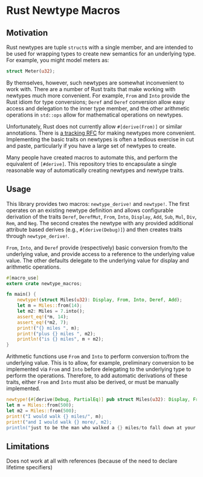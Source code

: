 # Rust Newtype Macros

## Motivation

Rust newtypes are tuple `struct`s with a single member, and are intended to be used for wrapping types to create new semantics for an underlying type. For example, you might model meters as:

```rust
struct Meter(u32); 
```

By themselves, however, such newtypes are somewhat inconvenient to work with. There are a number of Rust traits that make working with newtypes much more convenient. For example, `From` and `Into` provide the Rust idiom for type conversions; `Deref` and `Deref` conversion allow easy access and delegation to the inner type member, and the other arithmetic operations in `std::ops` allow for mathematical operations on newtypes.

Unfortunately, Rust does not currently allow `#[derive(From)]` or similar annotations. There is [a tracking RFC](https://github.com/rust-lang/rfcs/issues/261) for making newtypes more convenient. Implementing the basic traits on newtypes is often a tedious exercise in cut and paste, particularly if you have a large set of newtypes to create.

Many people have created macros to automate this, and perform the equivalent of `[#derive]`. This repository tries to encapsulate a single reasonable way of automatically creating newtypes and newtype traits.

## Usage

This library provides two macros: `newtype_derive!` and `newtype!`. The first operates on an existing newtype definition and allows configurable derivation of the traits `Deref`, `DerefMut`, `From`, `Into`, `Display`, `Add`, `Sub`, `Mul`, `Div`, `Rem`, and `Neg`. The second creates the newtype with any provided additional attribute based derives (e.g., `#[derive(Debug)]`) and then creates traits through `newtype_derive!`.

`From`, `Into`, and `Deref` provide (respectively) basic conversion from/to the underlying value, and provide access to a reference to the underlying value value. The other defaults delegate to the underlying value for display and arithmetic operations.


```rust
#[macro_use]
extern crate newtype_macros;

fn main() {
    newtype!(struct Miles(u32): Display, From, Into, Deref, Add);
    let m = Miles::from(14);
    let m2: Miles = 7.into();
    assert_eq!(*m, 14);
    assert_eq!(*m2, 7);
    print!("{} miles ", m);
    print!("plus {} miles ", m2);
    println!("is {} miles", m + m2);
}
```

Arithmetic functions use `From` and `Into` to perform conversion to/from the underlying value. This is to allow, for example, preliminary conversion to be implemented via `From` and `Into` before delegating to the underlying type to perform the operations. Therefore, to add automatic derivations of these traits, either `From` and `Into` must also be derived, or must be manually implemented.

```rust
newtype!(#[derive(Debug, PartialEq)] pub struct Miles(u32): Display, From, Into, Add);
let m = Miles::from(500);
let m2 = Miles::from(500);
print!("I would walk {} miles/", m);
print!("and I would walk {} more/, m2);
println("just to be the man who walked a {} miles/to fall down at your door", m + m2);
```

## Limitations

Does not work at all with references (because of the need to declare lifetime specifiers)
